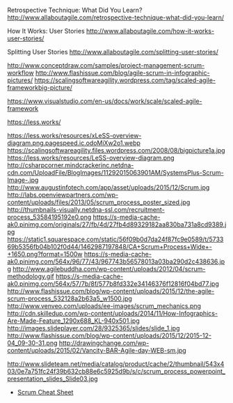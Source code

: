 
Retrospective Technique: What Did You Learn?
http://www.allaboutagile.com/retrospective-technique-what-did-you-learn/



How It Works: User Stories
http://www.allaboutagile.com/how-it-works-user-stories/

Splitting User Stories
http://www.allaboutagile.com/splitting-user-stories/

http://www.conceptdraw.com/samples/project-management-scrum-workflow
http://www.flashissue.com/blog/agile-scrum-in-infographic-pictures/
https://scalingsoftwareagility.wordpress.com/tag/scaled-agile-frameworkbig-picture/

https://www.visualstudio.com/en-us/docs/work/scale/scaled-agile-framework


https://less.works/

https://less.works/resources/xLeSS-overview-diagram.png.pagespeed.ic.odoMiXw2o1.webp
https://scalingsoftwareagility.files.wordpress.com/2008/08/bigpicture1a.jpg
https://less.works/resources/LeSS-overview-diagram.png
http://csharpcorner.mindcrackerinc.netdna-cdn.com/UploadFile/BlogImages/11292015063901AM/SystemsPlus-Scrum-Image-.jpg
http://www.augustinfotech.com/app/asset/uploads/2015/12/Scrum.jpg
http://labs.openviewpartners.com/wp-content/uploads/files/2013/05/scrum_process_poster_sized.jpg
http://thumbnails-visually.netdna-ssl.com/recruitment-process_53584195192e0.png
https://s-media-cache-ak0.pinimg.com/originals/27/fb/4d/27fb4d89329182aa830ba731a8cd9389.jpg
https://static1.squarespace.com/static/56f09b0d7da24f87fc9e0589/t/573369b5356fb04b102f0d44/1462987197848/CA+Scrum+Process+Wide+-+1650.png?format=1500w
https://s-media-cache-ak0.pinimg.com/564x/96/77/43/967743b56578013a03ba290d2c438636.jpg
http://www.agilebuddha.com/wp-content/uploads/2012/04/scrum-methodology.gif
https://s-media-cache-ak0.pinimg.com/564x/57/7b/8f/577b8fd332e34146376f12816f04bd77.jpg
http://www.flashissue.com/blog/wp-content/uploads/2015/12/the-agile-scrum-process_532128a2b63a5_w1500.jpg
http://www.venveo.com/uploads/ee-images/scrum_mechanics.png
http://cdn.skilledup.com/wp-content/uploads/2014/11/How-Infographics-Are-Made-Feature_1290x688_KL-940x501.jpg
http://images.slideplayer.com/28/9325365/slides/slide_1.jpg
http://www.flashissue.com/blog/wp-content/uploads/2015/12/2015-12-04_09-30-31.png
http://drawingchange.com/wp-content/uploads/2015/02/Vancity-BAR-Agile-day-WEB-sm.jpg



http://www.slideteam.net/media/catalog/product/cache/2/thumbnail/543x403/0e7a751fc24f39b632cb88e6c5925d9b/s/c/scrum_process_powerpoint_presentation_slides_Slide03.jpg



* [Scrum Cheat Sheet](http://complexitymaze.com/wp-content/uploads/Scrum-cheat-sheet.jpg)
